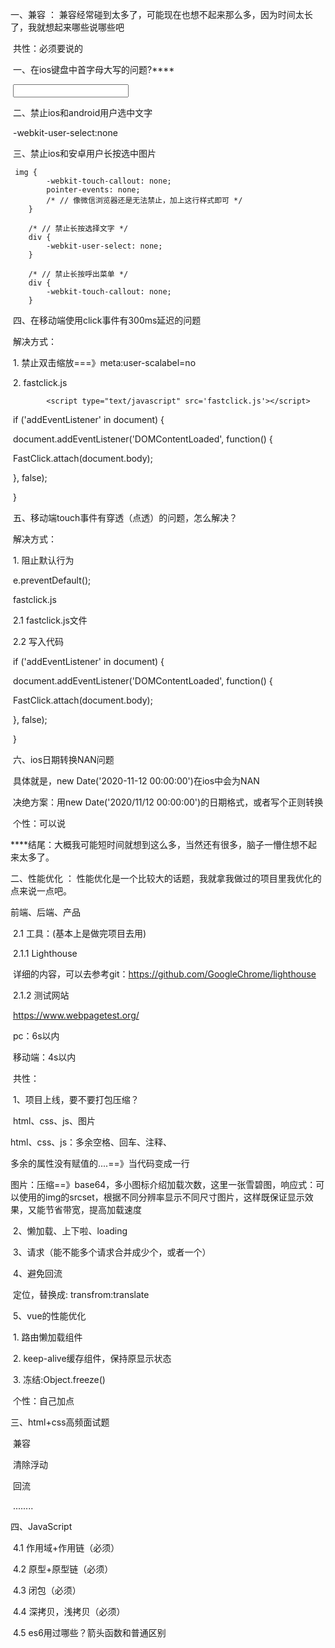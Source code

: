 一、兼容  ： 兼容经常碰到太多了，可能现在也想不起来那么多，因为时间太长了，我就想起来哪些说哪些吧

​	共性：必须要说的

​		一、在ios键盘中首字母大写的问题?\**** 

​			<input type="text" autocapitalize='off'>

​		二、禁止ios和android用户选中文字

​			-webkit-user-select:none

​		三、禁止ios和安卓用户长按选中图片

```
 img {
        -webkit-touch-callout: none;
        pointer-events: none;
        /* // 像微信浏览器还是无法禁止，加上这行样式即可 */
    }

    /* // 禁止长按选择文字 */
    div {
        -webkit-user-select: none;
    }

    /* // 禁止长按呼出菜单 */
    div {
        -webkit-touch-callout: none;
    }
```

​		四、在移动端使用click事件有300ms延迟的问题

​			解决方式：

 

​			1. 禁止双击缩放===》meta:user-scalabel=no

​			2. fastclick.js

			<script type="text/javascript" src='fastclick.js'></script>

​				if ('addEventListener' in document) {

​					document.addEventListener('DOMContentLoaded', function() {

​						FastClick.attach(document.body);

​					}, false);

​				}

​		五、移动端touch事件有穿透（点透）的问题，怎么解决？

​			解决方式： 

​				1. 阻止默认行为

​					e.preventDefault();

​					fastclick.js

​				2.1 fastclick.js文件

​				2.2 写入代码

​					if ('addEventListener' in document) {

​					document.addEventListener('DOMContentLoaded', function() {

​						FastClick.attach(document.body);

​					}, false);

​				}

​		六、ios日期转换NAN问题

​				具体就是，new Date('2020-11-12 00:00:00')在ios中会为NAN

​				决绝方案：用new Date('2020/11/12 00:00:00')的日期格式，或者写个正则转换

​	个性：可以说



****结尾：大概我可能短时间就想到这么多，当然还有很多，脑子一懵住想不起来太多了。



二、性能优化  ： 性能优化是一个比较大的话题，我就拿我做过的项目里我优化的点来说一点吧。

前端、后端、产品

​	2.1 工具：(基本上是做完项目去用)

​		2.1.1 Lighthouse

​			详细的内容，可以去参考git：https://github.com/GoogleChrome/lighthouse

​		2.1.2 测试网站 

​			https://www.webpagetest.org/

​			pc：6s以内

​			移动端：4s以内

​	共性：

​		1、项目上线，要不要打包压缩？	

​				html、css、js、图片

​				html、css、js：多余空格、回车、注释、<div name=''>多余的属性没有赋值的....==》当代码变成一行

​				图片：压缩==》base64，多小图标介绍加载次数，这里一张雪碧图，响应式：可以使用的img的srcset，根据不同分辨率显示不同尺寸图片，这样既保证显示效果，又能节省带宽，提高加载速度

​		2、懒加载、上下啦、loading

​		3、请求（能不能多个请求合并成少个，或者一个）

​		4、避免回流

​			定位，替换成: transfrom:translate

​		5、vue的性能优化

​					1. 路由懒加载组件

​					2. keep-alive缓存组件，保持原显示状态

​					3. 冻结:Object.freeze()

​	个性：自己加点

三、html+css高频面试题

​	兼容

​	清除浮动

​	回流

​	........

四、JavaScript

​	4.1 作用域+作用链（必须）

​	4.2 原型+原型链（必须）

​	4.3 闭包（必须）

​	4.4 深拷贝，浅拷贝（必须）

​	4.5 es6用过哪些？箭头函数和普通区别